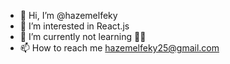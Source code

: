 - 👋 Hi, I’m @hazemelfeky
- 👀 I’m interested in React.js
- 🌱 I’m currently not learning 🤦‍♂️
- 📫 How to reach me hazemelfeky25@gmail.com

<!---
hazemelfeky/hazemelfeky is a ✨ special ✨ repository because its `README.md` (this file) appears on your GitHub profile.
You can click the Preview link to take a look at your changes.
- 💞️ I’m looking to collaborate on ...
--->

